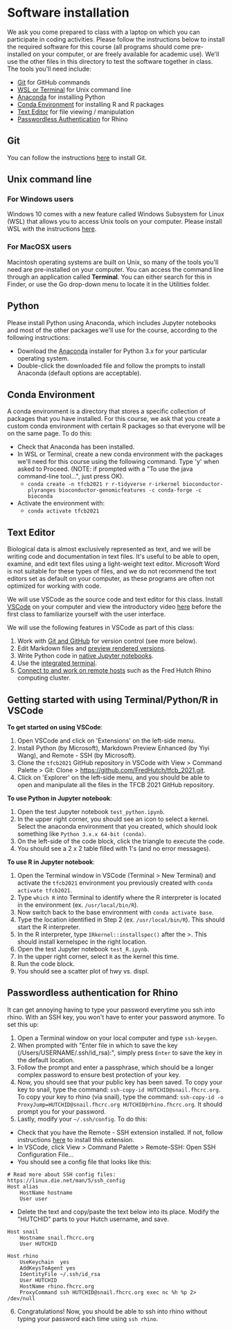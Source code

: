 # Software installation

We ask you come prepared to class with a laptop on which you can participate in coding activities. Please follow the instructions below to install the required software for this course (all programs should come pre-installed on your computer, or are freely available for academic use). We'll use the other files in this directory to test the software together in class. The tools you'll need include:

- [Git](#git) for GitHub commands
- [WSL or Terminal](#unix-command-line) for Unix command line
- [Anaconda](#python) for installing Python
- [Conda Environment](#conda-environment) for installing R and R packages
- [Text Editor](#text-editor) for file viewing / manipulation
- [Passwordless Authentication](#pass-authentication-rhino) for Rhino

## Git

You can follow the instructions [here](https://git-scm.com/book/en/v2/Getting-Started-Installing-Git) to install Git. 

## Unix command line

### For Windows users

Windows 10 comes with a new feature called Windows Subsystem for Linux (WSL) that allows you to access Unix tools on your computer. Please install WSL with the instructions [here](https://docs.microsoft.com/en-us/windows/wsl/install-win10).

### For MacOSX users

Macintosh operating systems are built on Unix, so many of the tools you'll need are pre-installed on your computer. You can access the command line through an application called **Terminal**. You can either search for this in Finder, or use the Go drop-down menu to locate it in the Utilities folder.

## Python

Please install Python using Anaconda, which includes Jupyter notebooks and most of the other packages we'll use for the course, according to the following instructions:
- Download the [Anaconda](https://www.anaconda.com/download/) installer for Python 3.x for your particular operating system.
- Double-click the downloaded file and follow the prompts to install Anaconda (default options are acceptable).

## Conda Environment

A conda environment is a directory that stores a specific collection of packages that you have installed. For this course, we ask that you create a custom conda environment with certain R packages so that everyone will be on the same page. To do this:
- Check that Anaconda has been installed.
- In WSL or Terminal, create a new conda environment with the packages we'll need for this course using the following command. Type 'y' when asked to Proceed. (NOTE: if prompted with a "To use the java command-line tool...", just press OK).
  * `conda create -n tfcb2021 r r-tidyverse r-irkernel bioconductor-plyranges bioconductor-genomicfeatures -c conda-forge -c bioconda`
- Activate the environment with:
  * `conda activate tfcb2021`

## Text Editor

Biological data is almost exclusively represented as text, and we will be writing code and documentation in text files. It's useful to be able to open, examine, and edit text files using a light-weight text editor. Microsoft Word is not suitable for these types of files, and we do not recommend the text editors set as default on your computer, as these programs are often not optimized for working with code. 

We will use VSCode as the source code and text editor for this class. Install [VSCode](https://code.visualstudio.com/docs/editor/versioncontrol) on your computer and view the introductory video [here](https://code.visualstudio.com/docs/introvideos/basics) before the first class to familiarize yourself with the user interface.

We will use the following features in VSCode as part of this class:

1. Work with [Git and GitHub](https://code.visualstudio.com/docs/introvideos/versioncontrol) for version control (see more below).
2. Edit Markdown files and [preview rendered versions](https://code.visualstudio.com/docs/languages/markdown).
3. Write Python code in [native Jupyter notebooks](https://code.visualstudio.com/docs/datascience/jupyter-notebooks).
4. Use the [integrated terminal](https://code.visualstudio.com/docs/editor/integrated-terminal).
5. [Connect to and work on remote hosts](https://code.visualstudio.com/docs/remote/ssh) such as the Fred Hutch Rhino computing cluster.

## Getting started with using Terminal/Python/R in VSCode

**To get started on using VSCode**:
1. Open VSCode and click on 'Extensions' on the left-side menu.
2. Install Python (by Microsoft), Markdown Preview Enhanced (by Yiyi Wang), and Remote - SSH (by Microsoft).
3. Clone the `tfcb2021` GitHub repository in VSCode with View > Command Palette > Git: Clone > https://github.com/FredHutch/tfcb_2021.git.
4. Click on 'Explorer' on the left-side menu, and you should be able to open and manipulate all the files in the TFCB 2021 GitHub repository.

**To use Python in Jupyter notebook**:
1. Open the test Jupyter notebook `test_python.ipynb`. 
2. In the upper right corner, you should see an icon to select a kernel. Select the anaconda environment that you created, which should look something like `Python 3.x.x 64-bit (conda)`.
3. On the left-side of the code block, click the triangle to execute the code.
4. You should see a 2 x 2 table filled with 1's (and no error messages).

**To use R in Jupyter notebook**:
1. Open the Terminal window in VSCode (Terminal > New Terminal) and activate the `tfcb2021` environment you previously created with `conda activate tfcb2021`.
2. Type `which R` into Terminal to identify where the R interpreter is located in the environment (ex. `/usr/local/bin/R`).
3. Now switch back to the base environment with `conda activate base`. 
4. Type the location identified in Step 2 (ex. `/usr/local/bin/R`). This should start the R interpreter.
5. In the R interpreter, type `IRkernel::installspec()` after the >. This should install kernelspec in the right location.
6. Open the test Jupyter notebook `test_R.ipynb`.
7. In the upper right corner, select `R` as the kernel this time. 
8. Run the code block.
9. You should see a scatter plot of hwy vs. displ.

## Passwordless authentication for Rhino

It can get annoying having to type your password everytime you ssh into rhino. With an SSH key, you won't have to enter your password anymore. To set this up:
1. Open a Terminal window on your local computer and type `ssh-keygen`.
2. When prompted with "Enter file in which to save the key (/Users/USERNAME/.ssh/id_rsa):", simply press `Enter` to save the key in the default location.
3. Follow the prompt and enter a passphrase, which should be a longer complex password to ensure best protection of your key.
4. Now, you should see that your public key has been saved. To copy your key to snail, type the command: `ssh-copy-id HUTCHID@snail.fhcrc.org`. To copy your key to rhino (via snail), type the command: `ssh-copy-id -o ProxyJump=HUTCHID@snail.fhcrc.org HUTCHID@rhino.fhcrc.org`. It should prompt you for your password.
5. Lastly, modify your `~/.ssh/config`. To do this:
  * Check that you have the Remote - SSH extension installed. If not, follow instructions [here](#text-editor) to install this extension.
  * In VSCode, click View > Command Palette > Remote-SSH: Open SSH Configuration File...
  * You should see a config file that looks like this:
```
# Read more about SSH config files: https://linux.die.net/man/5/ssh_config
Host alias
    HostName hostname
    User user
```
  * Delete the text and copy/paste the text below into its place. Modify the "HUTCHID" parts to your Hutch username, and save.

```
Host snail
    Hostname snail.fhcrc.org
    User HUTCHID

Host rhino
    UseKeychain  yes
    AddKeysToAgent yes
    IdentityFile ~/.ssh/id_rsa
    User HUTCHID
    HostName rhino.fhcrc.org
    ProxyCommand ssh HUTCHID@snail.fhcrc.org exec nc %h %p 2> /dev/null

```
6. Congratulations! Now, you should be able to ssh into rhino without typing your password each time using `ssh rhino`.
<!---
# Software installation

We ask you come prepared to class with a laptop on which you can participate in coding activities. Please follow the instructions below to install the required software for this course (all programs should come pre-installed on your computer, or are freely available for academic use). We'll use the other files in this directory to test the software together in class. The tools you'll need include:

- [Jupyter Notebooks via Anaconda](#python) for Python
- [Text Editor](#text-editor) for file viewing / manipulation
- [Spreadsheet program](#spreadsheet-program), like Microsoft Excel or LibreOffice Calc
- [R and RStudio](#r) for R statistical programming
- [WSL or Terminal](#unix-command-line) for Unix command line


## Python

We will use [Jupyter notebooks](http://jupyter.org) to record code, output, and text throughout the course.
We recommend installing Python using Anaconda, which includes Jupyter notebooks and most of the other packages we'll use for the course, according to the following instructions:
- Download the [Anaconda](https://www.anaconda.com/download/) installer for
Python 3.x for your particular operating system.
- Double-click the downloaded file and follow the prompts to install Anaconda (default options are acceptable).

## Text Editor

Biological data is almost exclusively represented as text, and we will be writing code and documentation in text files. It's useful to be able to open, examine, and edit text files using a light-weight text editor. Microsoft Word is not suitable for these types of files, and we do not recommend the text editors set as default on your computer, as these programs are often not optimized for working with code. 

We will use VSCode as the source code and text editor for this class. Install [VSCode](https://code.visualstudio.com/docs/editor/versioncontrol) on your computer and view the introductory video [here](https://code.visualstudio.com/docs/introvideos/basics) before the first class to familiarize yourself with the user interface.

We will use the following features in VSCode as part of this class:

1. Work with [Git and GitHub](https://code.visualstudio.com/docs/introvideos/versioncontrol) for version control (see more below).
2. Edit Markdown files and [preview rendered versions](https://code.visualstudio.com/docs/languages/markdown).
3. Write Python code in [native Jupyter notebooks](https://code.visualstudio.com/docs/datascience/jupyter-notebooks).
4. Use the [integrated terminal](https://code.visualstudio.com/docs/editor/integrated-terminal).
5. [Connect to and work on remote hosts](https://code.visualstudio.com/docs/remote/ssh) such as the Fred Hutch Rhino computing cluster.

## Spreadsheet program

Spreadsheet programs are a useful way for us as humans to interact with data. The most common of these is Microsoft Excel. Commands may differ a bit between programs, but the general ideas for thinking about spreadsheets are the same. If you are working on a computer owned by Fred Hutch, Microsoft Office (including Excel) is available through the Self Service application. If you are working on a personal computer that doesn’t have a spreadsheet program, you can use a free, open source program called LibreOffice.

Install LibreOffice by going to the installation page. The version for your operating system should automatically be selected. Click Download Version X.X.X (whichever is the most recent version). You will go to a page that asks about a donation, but you don’t need to make one. Your download should begin automatically.
Once the installer is downloaded, double click on it and LibreOffice should install.

## Git

Git is version control software, which helps you keep track of changes made to files. GitHub is a repository for data and code tracked with Git, and is a mechanism for publishing and collaborating on project development. VSCode and GitHub play nicely together and you will be able to do lot of Git-related activities from within VSCode. Installing VScode should also install Git on your computer.

### GitHub Account

If you do not already have one, please register for a [GitHub account](https://github.com). Please note that your name and email will be publicly visible through GitHub by default, but more information on controlling privacy settings can be found [here](https://help.github.com/en/articles/setting-your-commit-email-address).


## R

R and RStudio are separate downloads.
R is the "engine", while RStudio is an integrated desktop environment (IDE) that makes using R much more pleasant.
R must be installed before RStudio.
Follow the instructions below for your operating system to install them.
If you are working on a computer owned by Fred Hutch,
RStudio + R is available through the Self Service application.

### Windows

- Download the installer for the latest version of R from [CRAN](http://cran.r-project.org/bin/windows/base/release.htm).
  The file will begin downloading automatically.
- Double-click the downloaded `.exe` file and follow the prompts to install.
- Go to the [RStudio download page](https://www.rstudio.com/products/rstudio/download/#download).
- Under _Installers_, click the link for the _Windows Vista/7/8/10_ installer to download it.
- Double-click the downloaded `.exe` file and follow the prompts to install (default options are acceptable).
- Once both are installed, launch RStudio and make sure there are no error messages.

### MacOSX

- Download the installer for the latest version of R compatible with your version of macOS from [CRAN](https://cran.r-project.org/bin/macosx/).
  If you are not using a recent version of macOS you may have to scroll down to _Binaries for legacy OS X systems_ and find the one appropriate for your version of macOS.
  To check what version of macOS you are using, click the apple icon in the upper left corner of your screen and go to _About This Mac_.
  Please note the instructions on that page for downloading and installing [XQuartz](https://www.xquartz.org/) if necessary.
- Double-click the downloaded `.pkg` file and follow the prompts to install (default options are acceptable).
- Go the the [RStudio download page](https://www.rstudio.com/products/rstudio/download/#download).
- Under _Installers_, click the link for the your OSX version's installer to download it.
- Double-click the downloaded `.dmg` file, then open the RStudio folder that appears on your desktop. Drag the RStudio icon into the Applications folder.
- Once everything is installed, launch RStudio and make sure there are no error messages.

### Installing tidyverse

- Open Rstudio.
- Click the Packages tab in the lower right panel.
- Click the Install button (upper left corner of the panel). In the empty space for Packages, type `tidyverse`. The other defaults (Install from CRAN and the Install to Library path) should be ok. Make sure the box next to "Install dependencies" is checked, and click Install.
- If your installation is successful, you should see tidyverse appear in the list below.

## Unix command line (shell)

### Windows

Windows 10 comes with a new feature called Windows Subsystem for Linux (WSL) that allows you to access Unix tools on your computer. Installation instructions can be found [here](https://docs.microsoft.com/en-us/windows/wsl/install-win10).

Another option (such as if you are not running Windows 10) is Git for Windows, which also installs Git command-line tools. You can download [here](https://git-scm.com/download/win) and install with default options.

### MacOSX

Macintosh operating systems are built on Unix, so many of the tools you'll need are pre-installed on your computer. You can access the command line through an application called **Terminal**. You can either search for this in Finder, or use the Go drop-down menu to locate it in the Utilities folder.

### Logging on to rhino

We'll be using a computer cluster at Fred Hutch called rhino for the unix classes. Please see [these instructions](https://fredhutchio.github.io/tfcb_2021/software/unix_rhino) for logging on to rhino, and note there is an extra step to log in off campus.
-->
